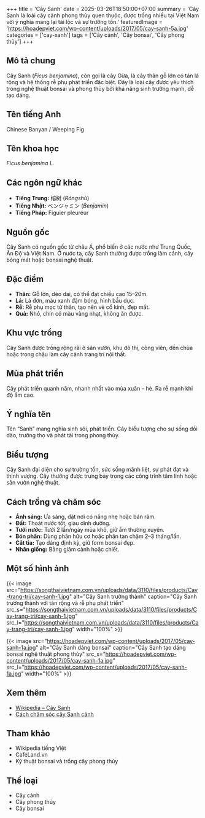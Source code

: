 +++
title = 'Cây Sanh'
date = 2025-03-26T18:50:00+07:00
summary = 'Cây Sanh là loài cây cảnh phong thủy quen thuộc, được trồng nhiều tại Việt Nam với ý nghĩa mang lại tài lộc và sự trường tồn.'
featuredImage = 'https://hoadepviet.com/wp-content/uploads/2017/05/cay-sanh-5a.jpg'
categories = ['cay-xanh']
tags = ['Cây cảnh', 'Cây bonsai', 'Cây phong thủy']
+++

## Mô tả chung

Cây Sanh (*Ficus benjamina*), còn gọi là cây Gừa, là cây thân gỗ lớn có tán lá rộng và hệ thống rễ phụ phát triển đặc biệt. Đây là loài cây được yêu thích trong nghệ thuật bonsai và phong thủy bởi khả năng sinh trưởng mạnh, dễ tạo dáng.

## Tên tiếng Anh

Chinese Banyan / Weeping Fig

## Tên khoa học

*Ficus benjamina L.*

## Các ngôn ngữ khác

- **Tiếng Trung:** 榕树 (*Róngshù*)
- **Tiếng Nhật:** ベンジャミン (*Benjamin*)
- **Tiếng Pháp:** Figuier pleureur

## Nguồn gốc

Cây Sanh có nguồn gốc từ châu Á, phổ biến ở các nước như Trung Quốc, Ấn Độ và Việt Nam. Ở nước ta, cây Sanh thường được trồng làm cảnh, cây bóng mát hoặc bonsai nghệ thuật.

## Đặc điểm

- **Thân:** Gỗ lớn, dẻo dai, có thể đạt chiều cao 15–20m.
- **Lá:** Lá đơn, màu xanh đậm bóng, hình bầu dục.
- **Rễ:** Rễ phụ mọc từ thân, tạo nên vẻ cổ kính, đẹp mắt.
- **Quả:** Nhỏ, chín có màu vàng nhạt, không ăn được.

## Khu vực trồng

Cây Sanh được trồng rộng rãi ở sân vườn, khu đô thị, công viên, đền chùa hoặc trong chậu làm cây cảnh trang trí nội thất.

## Mùa phát triển

Cây phát triển quanh năm, nhanh nhất vào mùa xuân – hè. Ra rễ mạnh khi độ ẩm cao.

## Ý nghĩa tên

Tên “Sanh” mang nghĩa sinh sôi, phát triển. Cây biểu tượng cho sự sống dồi dào, trường thọ và phát tài trong phong thủy.

## Biểu tượng

Cây Sanh đại diện cho sự trường tồn, sức sống mãnh liệt, sự phát đạt và thịnh vượng. Cây thường được trưng bày trong các công trình tâm linh hoặc sân vườn nghệ thuật.

## Cách trồng và chăm sóc

- **Ánh sáng:** Ưa sáng, đặt nơi có nắng nhẹ hoặc bán râm.
- **Đất:** Thoát nước tốt, giàu dinh dưỡng.
- **Tưới nước:** Tưới 2 lần/ngày mùa khô, giữ ẩm thường xuyên.
- **Bón phân:** Dùng phân hữu cơ hoặc phân tan chậm 2–3 tháng/lần.
- **Cắt tỉa:** Tạo dáng định kỳ, giữ form bonsai đẹp.
- **Nhân giống:** Bằng giâm cành hoặc chiết.

## Một số hình ảnh

{{< image src="https://songthaivietnam.com.vn/uploads/data/3110/files/products/Cay-trang-tri/cay-sanh-1.jpg"
           alt="Cây Sanh trưởng thành"
           caption="Cây Sanh trưởng thành với tán rộng và rễ phụ phát triển"
           src_s="https://songthaivietnam.com.vn/uploads/data/3110/files/products/Cay-trang-tri/cay-sanh-1.jpg"
           src_l="https://songthaivietnam.com.vn/uploads/data/3110/files/products/Cay-trang-tri/cay-sanh-1.jpg"
           width="100%" >}}

{{< image src="https://hoadepviet.com/wp-content/uploads/2017/05/cay-sanh-1a.jpg"
           alt="Cây Sanh dáng bonsai"
           caption="Cây Sanh tạo dáng bonsai nghệ thuật phong thủy"
           src_s="https://hoadepviet.com/wp-content/uploads/2017/05/cay-sanh-1a.jpg"
           src_l="https://hoadepviet.com/wp-content/uploads/2017/05/cay-sanh-1a.jpg"
           width="100%" >}}

## Xem thêm

- [Wikipedia – Cây Sanh](https://vi.wikipedia.org/wiki/Sanh)
- [Cách chăm sóc cây Sanh cảnh](https://cafeland.vn/xu-huong/cay-sanh-y-nghia-cach-trong-va-cham-soc-114812.html)

## Tham khảo

- Wikipedia tiếng Việt
- CafeLand.vn
- Kỹ thuật bonsai và trồng cây phong thủy

## Thể loại

- Cây cảnh
- Cây phong thủy
- Cây bonsai
